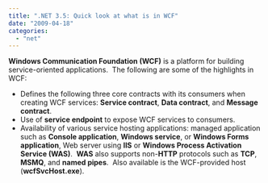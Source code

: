 ```yaml
---
title: ".NET 3.5: Quick look at what is in WCF"
date: "2009-04-18"
categories: 
  - "net"
---
```


**Windows Communication Foundation (WCF)** is a platform for building service-oriented applications.  The following are some of the highlights in WCF:

- Defines the following three core contracts with its consumers when creating WCF services: **Service contract**, **Data contract**, and **Message contract**.
- Use of **service endpoint** to expose WCF services to consumers.
- Availability of various service hosting applications: managed application such as **Console application**, **Windows service**, or **Windows Forms application**, Web server using **IIS** or **Windows Process Activation Service (WAS)**.  **WAS** also supports non-**HTTP** protocols such as **TCP**, **MSMQ**, and **named pipes**.  Also available is the WCF-provided host (**wcfSvcHost.exe**).
